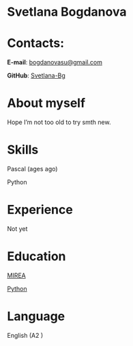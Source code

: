 # Svetlana Bogdanova

# Contacts:
**E-mail**: bogdanovasu@gmail.com

**GitHub**: [Svetlana-Bg](https://github.com/Svetlana-Bg)

# About myself
Hope I’m not too old to try smth new.

# Skills
Pascal (ages ago)

Python

# Experience
Not yet

# Education
[MIREA](https://www.mirea.ru/)

[Python](https://stepik.org/course/58852/syllabus)

# Language
English (A2 )
